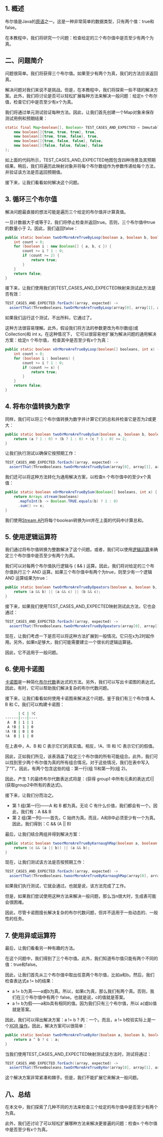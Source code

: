## 1. 概述

布尔值是Java的[原语](https://www.baeldung.com/java-primitives)之一。这是一种非常简单的数据类型，只有两个值：true和false。

 在本教程中，我们将研究一个问题：检查给定的三个布尔值中是否至少有两个为真。

## 二、问题简介

问题很简单。我们将获得三个布尔值。如果至少有两个为真，我们的方法应该返回 真。

解决问题对我们来说不是挑战。但是，在本教程中，我们将探索一些不错的解决方案。此外，我们将讨论是否可以轻松扩展每种方法来解决一般问题：给定n 个布尔值，检查它们中是否至少有x个为真。

我们将通过单元测试验证每种方法。因此，让我们首先创建一个Map对象来保存测试用例和预期结果：

```java
static final Map<boolean[], Boolean> TEST_CASES_AND_EXPECTED = ImmutableMap.of(
    new boolean[]{true, true, true}, true,
    new boolean[]{true, true, false}, true,
    new boolean[]{true, false, false}, false,
    new boolean[]{false, false, false}, false
);

```

如上面的代码所示，TEST_CASES_AND_EXPECTED地图包含四种场景及其预期结果。稍后，我们将遍历此映射对象并将每个布尔数组作为参数传递给每个方法，并验证该方法是否返回预期值。

接下来，让我们看看如何解决这个问题。

## 3. 循环三个布尔值

解决问题最直接的想法可能是遍历三个给定的布尔值并计算真值。

一旦计数器大于或等于2，我们将停止检查并返回true。否则，三个布尔值中true的数量小于 2。因此，我们返回false：

```java
public static boolean twoOrMoreAreTrueByLoop(boolean a, boolean b, boolean c) {
    int count = 0;
    for (boolean i : new Boolean[] { a, b, c }) {
        count += i ? 1 : 0;
        if (count >= 2) {
            return true;
        }
    }
    return false;
}

```

接下来，让我们使用我们的TEST_CASES_AND_EXPECTED映射来测试此方法是否有效：

```java
TEST_CASES_AND_EXPECTED.forEach((array, expected) -> 
  assertThat(ThreeBooleans.twoOrMoreAreTrueByLoop(array[0], array[1], array[2])).isEqualTo(expected));
```

如果我们运行这个测试，不出所料，它通过了。

这种方法很容易理解。此外，假设我们将方法的参数更改为布尔数组(或Collection)和 int x。在这种情况下， 它可以很容易地扩展为解决问题的通用解决方案：给定n 个布尔值， 检查其中是否至少有x个为真：

```java
public static boolean xOrMoreAreTrueByLoop(boolean[] booleans, int x) {
    int count = 0;
    for (boolean i : booleans) { 
        count += i ? 1 : 0;
        if (count >= x) {
            return true;
        }
    }
    return false;
}

```

## 4. 将布尔值转换为数字

同样，我们可以将三个布尔值转换为数字并计算它们的总和并检查它是否为2或更大：

```java
public static boolean twoOrMoreAreTrueBySum(boolean a, boolean b, boolean c) {
    return (a ? 1 : 0) + (b ? 1 : 0) + (c ? 1 : 0) >= 2;
}

```

让我们执行测试以确保它按预期工作：

```java
TEST_CASES_AND_EXPECTED.forEach((array, expected) -> 
  assertThat(ThreeBooleans.twoOrMoreAreTrueBySum(array[0], array[1], array[2])).isEqualTo(expected));

```

我们还可以将这种方法转化为通用解决方案，以检查n 个布尔值中的至少x个真值：

```java
public static boolean xOrMoreAreTrueBySum(Boolean[] booleans, int x) {
    return Arrays.stream(booleans)
      .mapToInt(b -> Boolean.TRUE.equals(b) ? 1 : 0)
      .sum() >= x;
}

```

我们使用[Stream API](https://www.baeldung.com/java-8-streams)将每个boolean转换为int并在上面的代码中计算总和。

## 5. 使用逻辑运算符

我们通过将布尔值转换为整数解决了这个问题。或者，我们可以使用[逻辑运算](https://www.baeldung.com/java-operators#logical-operators)来确定三个布尔值中是否至少有两个为真。

我们可以对每两个布尔值执行逻辑与 ( && ) 运算。因此，我们将对给定的三个布尔值执行三个 AND 运算。如果三个布尔值中有两个为true，则至少有一个逻辑 AND 运算结果为true：

```java
public static boolean twoOrMoreAreTrueByOpeators(boolean a, boolean b, boolean c) {
    return (a && b) || (a && c) || (b && c);
}
```

接下来，如果我们使用TEST_CASES_AND_EXPECTED映射测试此方法，它也会通过：

```java
TEST_CASES_AND_EXPECTED.forEach((array, expected) -> 
  assertThat(ThreeBooleans.twoOrMoreAreTrueByOpeators(array[0], array[1], array[2])).isEqualTo(expected));

```

现在，让我们考虑一下是否可以将这种方法扩展到一般情况。它只在x为2时起作用。另外，如果n足够大，我们可能需要建立一个很长的逻辑运算链。

因此，它不适用于一般问题。

## 6. 使用卡诺图

[卡诺图](https://en.wikipedia.org/wiki/Karnaugh_map)是一种简化[布尔代数](https://www.baeldung.com/cs/boolean-algebra-basic-laws)表达式的方法。另外，我们可以写出卡诺图的表达式。因此，有时，它可以帮助我们解决复杂的布尔代数问题。

接下来，让我们看看如何使用卡诺图来解决这个问题。鉴于我们有三个布尔值 A、B 和 C，我们可以构建卡诺图：

```bash
      | C | !C
------|---|----
 A  B | 1 | 1 
 A !B | 1 | 0
!A !B | 0 | 0
!A  B | 1 | 0
```

在上表中，A、B 和 C 表示它们的真实值。相反，!A、!B 和 !C 表示它们的假值。

因此，正如我们所见，该表涵盖了给定三个布尔值的所有可能组合。此外，我们可以找到至少两个布尔值为真的所有组合情况。对于这些情况，我们在表中写入了“1”。因此，有两个包含这些的组：第一行(组 1)和第一列(组 2)。

因此，产生 1 的最终布尔代数表达式将是：(获得 group1 中所有元素的表达式)|| (获取group2中所有的表达式)。 

接下来，让我们分而治之。

-   第 1 组(第一行)——A 和 B 都为真。无论 C 有什么价值，我们都会有一个。因此，我们有：A && B
-   第 2 组(第一列)——首先，C 始终为真。而且，A和B中必须至少有一个为真。因此，我们得到：C && (A || B)

最后，让我们结合两组并得到解决方案：

```java
public static boolean twoorMoreAreTrueByKarnaughMap(boolean a, boolean b, boolean c) {
    return (c && (a || b)) || (a && b);
}

```

现在，让我们测试该方法是否按预期工作：

```java
TEST_CASES_AND_EXPECTED.forEach((array, expected) -> 
  assertThat(ThreeBooleans.twoorMoreAreTrueByKarnaughMap(array[0], array[1], array[2])).isEqualTo(expected));

```

如果我们执行测试，它就会通过。也就是说，该方法完成了工作。

但是，如果我们尝试使用这种方法来解决一般问题，那么当n很大时，生成表可能会很困难。

因此，尽管卡诺图擅长解决复杂的布尔代数问题，但并不适用于一些动态的、一般性的任务。

## 7. 使用异或运算符

最后，让我们看看另一种有趣的方法。

在这个问题中，我们得到了三个布尔值。此外，我们知道布尔值只能有两个不同的值：true和false。

因此，让我们首先从三个布尔值中取出任意两个布尔值，比如a和b。然后，我们检查表达式a != b的结果：

-   a != b为真——a或b为真。所以，如果c为真，那么我们有两个真。否则，我们在三个布尔值中有两个 false。也就是说，c的值就是答案。
-   a != b为假——a和b具有相同的值。因为我们只有三个布尔值，所以 a(或b)值就是答案。

因此，我们可以得出解决方案：a != b ? 丙：一个。而且，a != b校验实际上是一个[XOR 操作](https://www.baeldung.com/java-xor-operator)。因此，解决方案可以很简单：

```java
public static boolean twoOrMoreAreTrueByXor(boolean a, boolean b, boolean c) {
    return a ^ b ? c : a;
}

```

当我们使用TEST_CASES_AND_EXPECTED映射测试该方法时，测试将通过：

```java
TEST_CASES_AND_EXPECTED.forEach((array, expected) -> 
  assertThat(ThreeBooleans.twoOrMoreAreTrueByXor(array[0], array[1], array[2])).isEqualTo(expected));

```

这个解决方案非常紧凑和棘手。但是，我们不能扩展它来解决一般问题。

## 八、总结

在本文中，我们探索了几种不同的方法来检查三个给定的布尔值中是否至少有两个为真。

此外，我们还讨论了可以轻松扩展哪种方法来解决更普遍的问题：检查n 个布尔值中是否至少有x个为真。